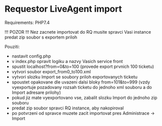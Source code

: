 # Requestor LiveAgent import
Requirements: PHP7.4

!!! POZOR !!! 
Nez zacnete importovat do RQ musite spravci Vasi instance predat zip soubor s exportem priloh

Pouziti:
- nastavit config.php
- v index.php opravit logiku a nazvy Vasich service front
- spustit localhost?from=0&to=100 (provede export prvnich 100 ticketu)
- vytvori soubor export_from0_to100.xml
- vytvori slozku Import se soubory priloh exportovanych ticketu 
- spoustet opakovane dle uvazeni dalsi bloky from=101&to=999 (vzdy vyexportuje pozadovany rozsah ticketu do jednoho xml souboru a do Import adresare prilohy)
- pokud jiz mate vyexportovano vse, zabalit slozku Import do jednoho zip souboru
- predat zip soubor spravci RQ instance, aby nakopiroval 
- po potvrzeni od spravce muzete zacit importovat pres Administrace -> Import
